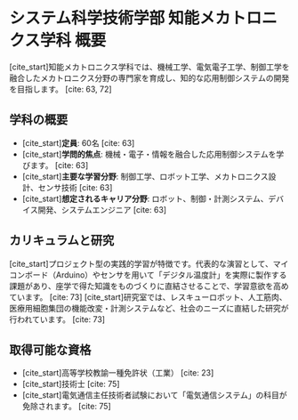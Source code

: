 # システム科学技術学部 知能メカトロニクス学科 概要

[cite_start]知能メカトロニクス学科では、機械工学、電気電子工学、制御工学を融合したメカトロニクス分野の専門家を育成し、知的な応用制御システムの開発を目指します。 [cite: 63, 72]

## 学科の概要

* [cite_start]**定員**: 60名 [cite: 63]
* [cite_start]**学問的焦点**: 機械・電子・情報を融合した応用制御システムを学びます。 [cite: 63]
* [cite_start]**主要な学習分野**: 制御工学、ロボット工学、メカトロニクス設計、センサ技術 [cite: 63]
* [cite_start]**想定されるキャリア分野**: ロボット、制御・計測システム、デバイス開発、システムエンジニア [cite: 63]

## カリキュラムと研究

[cite_start]プロジェクト型の実践的学習が特徴です。代表的な演習として、マイコンボード（Arduino）やセンサを用いて「デジタル温度計」を実際に製作する課題があり、座学で得た知識をものづくりに直結させることで、学習意欲を高めています。 [cite: 73]
[cite_start]研究室では、レスキューロボット、人工筋肉、医療用細胞集団の機能改変・計測システムなど、社会のニーズに直結した研究が行われています。 [cite: 73]

## 取得可能な資格

* [cite_start]高等学校教諭一種免許状（工業） [cite: 23]
* [cite_start]技術士 [cite: 75]
* [cite_start]電気通信主任技術者試験において「電気通信システム」の科目が免除されます。 [cite: 75]